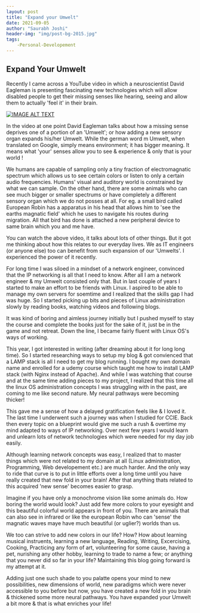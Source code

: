 ```yaml
---
layout: post
title: "Expand your Umwelt"
date: 2021-09-05
author: "Saurabh Joshi"
header-img: "img/post-bg-2015.jpg"
tags: 
    -Personal-Developement
---
```


## Expand Your Umwelt

Recently I came across a YouTube video in which a neuroscientist David Eagleman is presenting fascinating new technologies which will allow disabled people to get their missing senses like hearing, seeing and allow them to actually 'feel it' in their brain.

[![IMAGE ALT TEXT](http://img.youtube.com/vi/4c1lqFXHvqI/0.jpg)](http://www.youtube.com/watch?v=4c1lqFXHvqI "Video Title")

In the video at one point David Eagleman talks about how a missing sense deprives one of a portion of an 'Umwelt'; or how adding a new sensory organ expands his/her Umwelt. While the german word m Umwelt, when translated on Google, simply means environment; it has bigger meaning. It means what 'your' senses allow you to see & experience & only that is your world !

We humans are capable of sampling only a tiny fraction of electromagnatic spectrum which allows us to see certain colors or listen to only a certain audio frequencies. Humans' visual and auditory world is constrained by what we can sample. On the other hand, there are some animals who can see much bigger or smaller spectrums or have completely a different sensory organ which we do not posses at all. For eg. a small bird called European Robin has a apparatus in his head that allows him to 'see the earths magnatic field' which he uses to navigate his routes during migration. All that bird has done is attached a new peripheral device to same brain which you and me have.

You can watch the above video, it talks about lots of other things. But it got me thinking about how this relates to our everyday lives. We as IT engineers (or anyone else) too can benefit from such expansion of our 'Umwelts'. I experienced the power of it recently.

For long time I was siloed in a mindset of a network engineer, convinced that the IP networking is all that I need to know. After all I am a network engineer & my Umwelt consisted only that. But in last couple of years I started to make an effort to be friends with Linux. I aspired to be able to manage my own servers for soemtime and I realized that the skills gap I had was huge. So I started picking up bits and pieces of Linux administration slowly by reading books, watching videos and following blogs.

It was kind of boring and aimless journey initially but I pushed myself to stay the course and complete the books just for the sake of it, just be in the game and not retreat. Down the line, I became fairly fluent with Linux OS's ways of working.

This year, I got interested in writing (after dreaming about it for long long time). So I started researching ways to setup my blog & got convienced that a LAMP stack is all I need to get my blog running. I bought my own domain name and enrolled for a udemy course which taught me how to install LAMP stack (with Nginx instead of Apache). And while I was watching that course and at the same time adding pieces to my project, I realized that this time all the linux OS administration concepts I was struggling with in the past, are coming to me like second nature. My neural pathways were becoming thicker! 

This gave me a sense of how a delayed gratification feels like & I loved it. The last time I underwent such a journey was when I studied for CCIE. Back then every topic on a blueprint would give me such a rush & overtime my mind adapted to ways of IP networking. Over next few years I would learn and unlearn lots of network technologies which were needed for my day job easily.

Although learning network concepts was easy, I realized that to master things which were not related to my domain at all (Linux administration, Programming, Web developement etc.) are much harder. And the only way to ride that curve is to put in little efforts over a long time until you have really created that new fold in your brain! After that anything thats related to this acquired 'new sense' becomes easier to grasp. 

Imagine if you have only a monochrome vision like some animals do. How boring the world would look? Just add few more colors to your eyesight and this beautiful colorful world appears in front of you. There are animals that can also see in infrared or like the european Robin who can 'sense' the magnatic waves maye have much beautiful (or uglier?) worlds than us. 

We too can strive to add new colors in our life? How? How about learning musical instruents, learning a new language, Reading, Writing, Excercising, Cooking, Practicing any form of art, volunteering for some cause, having a pet, nurishing any other hobby, learning to trade to name a few;  or anything that you never did so far in your life? Maintaining this blog going forward is my attempt at it.

Adding just one such shade to you palatte opens your mind to new possibilities, new dimensions of world, new paradigms which were never accessible to you before but now, you have created a new fold in you brain & thickened some more neural pathways. You have expanded your Umwelt a bit more & that is what enriches your life!

